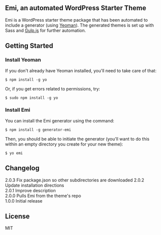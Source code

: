 ## Emi, an automated WordPress Starter Theme

Emi is a WordPress starter theme package that has been automated to include a generator (using [Yeoman](http://yeoman.io)). The generated themes is set up with Sass and [Gulp.js](gulpjs.com) for further automation.

## Getting Started

### Install Yeoman

If you don't already have Yeoman installed, you'll need to take care of that:

```
$ npm install -g yo
```

Or, if you get errors related to permissions, try:

```
$ sudo npm install -g yo
```

### Install Emi


You can install the Emi generator using the command:

```
$ npm install -g generator-emi
```

Then, you should be able to initiate the generator (you'll want to do this within an empty directory you create for your new theme):

```
$ yo emi
```

## Changelog
2.0.3 Fix package.json so other subdirectories are downloaded
2.0.2 Update installation directions  
2.0.1 Improve description  
2.0.0 Pulls Emi from the theme's repo  
1.0.0 Initial release


## License

MIT

